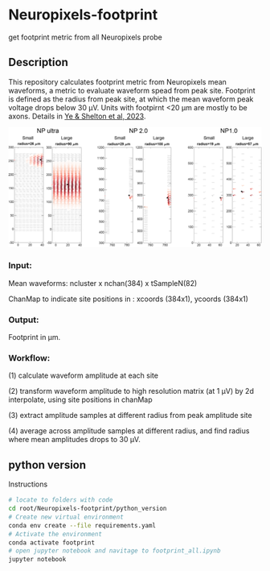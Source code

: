 # Neuropixels-footprint
get footprint metric from all Neuropixels probe

## Description
This repository calculates footprint metric from Neuropixels mean waveforms, a metric to evaluate waveform spead from peak site.
Footprint is defined as the radius from peak site, at which the mean waveform peak voltage drops below 30 μV.
Units with footpirnt <20 μm are mostly to be axons. Details in [Ye & Shelton et al, 2023](https://www.biorxiv.org/content/10.1101/2023.08.23.554527v3).

![examples](https://github.com/zhiwen10/Neuropixels-footprint/blob/main/examples.png)

### Input: 

Mean waveforms: ncluster x nchan(384) x tSampleN(82)

ChanMap to indicate site positions in : xcoords (384x1), ycoords (384x1) 

### Output:

Footprint in μm.

### Workflow:

(1) calculate waveform amplitude at each site

(2) transform waveform amplitude to high resolution matrix (at 1 μV) by 2d interpolate, using site positions in chanMap

(3) extract amplitude samples at different radius from peak amplitude site

(4) average across amplitude samples at different radius, and find radius where mean amplitudes drops to 30 μV. 

## python version

Instructions
```bash
# locate to folders with code
cd root/Neuropixels-footprint/python_version
# Create new virtual environment
conda env create --file requirements.yaml
# Activate the environment
conda activate footprint
# open jupyter notebook and navitage to footprint_all.ipynb
jupyter notebook
```
